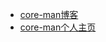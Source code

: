 - [core-man博客](https://core-man.github.io/blog)
- [core-man个人主页](https://www.ntu.edu.sg/home/jiayuanyao)
